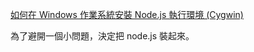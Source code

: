 [如何在 Windows 作業系統安裝 Node.js 執行環境 (Cygwin)](http://blog.miniasp.com/post/2011/02/03/Getting-Started-with-NodeJS-on-Windows-using-Cygwin.aspx)

為了避開一個小問題，決定把 node.js 裝起來。

